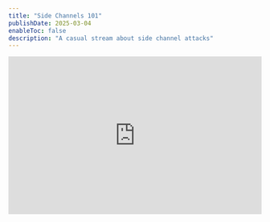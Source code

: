 ```yaml
---
title: "Side Channels 101"
publishDate: 2025-03-04
enableToc: false
description: "A casual stream about side channel attacks"
---
```


<style>
.vid {
  aspect-ratio: 16 / 9;
  width: 100%;
}
</style>
<iframe class="vid" width="560" height="315"
src="https://www.youtube.com/embed/14Yh44Wwkvc" title="YouTube video player"
frameborder="0" allow="accelerometer; autoplay; clipboard-write;
encrypted-media; gyroscope; picture-in-picture" allowfullscreen></iframe>


